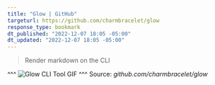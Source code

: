 ```yaml
---
title: "Glow | GitHub"
targeturl: https://github.com/charmbracelet/glow 
response_type: bookmark
dt_published: "2022-12-07 18:05 -05:00"
dt_updated: "2022-12-07 18:05 -05:00"
---
```


> Render markdown on the CLI

^^^
![Glow CLI Tool GIF](https://camo.githubusercontent.com/bd591b74af8a6991894c8a84ab8d48f05ce7f66975b325d31f6954c836ddab27/68747470733a2f2f73747566662e636861726d2e73682f676c6f772f676c6f772d312e332d747261696c65722d6769746875622e676966)
^^^ Source: *github.com/charmbracelet/glow*